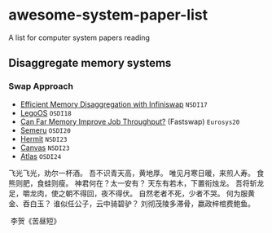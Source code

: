 # awesome-system-paper-list
A list for computer system papers reading

## Disaggregate memory systems

### Swap Approach

- [Efficient Memory Disaggregation with Infiniswap](https://www.usenix.org/system/files/conference/nsdi17/nsdi17-gu.pdf)  `NSDI17`
- [LegoOS](https://www.usenix.org/system/files/osdi18-shan.pdf) `OSDI18`
- [Can Far Memory Improve Job Throughput?](https://dl.acm.org/doi/pdf/10.1145/3342195.3387522)  (Fastswap)  `Eurosys20`
- [Semeru](https://par.nsf.gov/servlets/purl/10227338) `OSDI20`
- [Hermit](https://www.usenix.org/system/files/nsdi23-qiao.pdf) `NSDI23`
- [Canvas](https://www.usenix.org/system/files/nsdi23-wang-chenxi.pdf) `NSDI23`
- [Atlas](https://www.usenix.org/system/files/osdi24-chen-lei.pdf) `OSDI24`



飞光飞光，劝尔一杯酒。
吾不识青天高，黄地厚。
唯见月寒日暖，来煎人寿。
食熊则肥，食蛙则瘦。
神君何在？太一安有？
天东有若木，下置衔烛龙。
吾将斩龙足，嚼龙肉，使之朝不得回，夜不得伏。
自然老者不死，少者不哭。
何为服黄金、吞白玉？
谁似任公子，云中骑碧驴？
刘彻茂陵多滞骨，嬴政梓棺费鲍鱼。

​					李贺《苦昼短》